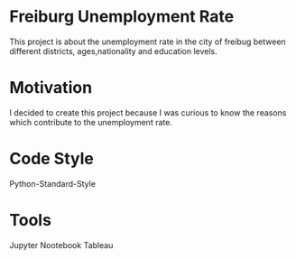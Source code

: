 # Freiburg Unemployment Rate 

This project is about the unemployment rate in the city of freibug between different districts, ages,nationality and education levels.


# Motivation

I decided to create this project because I was curious to know the reasons which contribute to the unemployment rate.


# Code Style

Python-Standard-Style


# Tools 
Jupyter Nootebook
Tableau



